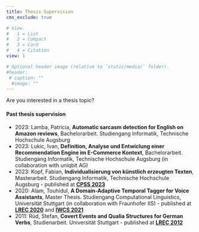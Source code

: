 ```yaml
---
title: Thesis Supervision
cms_exclude: true

# View.
#   1 = List
#   2 = Compact
#   3 = Card
#   4 = Citation
view: 1

# Optional header image (relative to `static/media/` folder).
#header:
 # caption: ""
  #image: ""
---
```


Are you interested in a thesis topic?

<h4>Past thesis supervision</h4>

- 2023: Lamba, Patricia, **Automatic sarcasm detection for English on Amazon reviews**, Bachelorarbeit. Studiengang Informatik, Technische Hochschule Augsburg
- 2023: Lukic, Ivan, **Definition, Analyse und Entwiclung einer Recommendation Engine im E-Commerce Kontext**, Bachelorarbeit. Studiengang Informatik, Technische Hochschule Augsburg (in collaboration with uniqbit AG)
- 2023: Kopf, Fabian, **Individualisierung von künstlich erzeugten Texten**, Masterarbeit. Studiengang Informatik, Technische Hochschule Augsburg - published at **[CPSS 2023](../publication/2023-cpss/)**
- 2020: Alam, Touhidul, **A Domain-Adaptive Temporal Tagger for Voice Assistants**, Master Thesis. Studiengang Computational Linguistics, Universität Stuttgart (in collaboration with Fraunhofer IIS) - published at **[LREC 2020](../publication/2020-lrec/)** and **[IWCS 2021](../publication/2021-iwcs/)**
- 2011: Rüd, Stefan, **Covert Events and Qualia Structures for German Verbs**, Studienarbeit. Universität Stuttgart - published at **[LREC 2012](../publication/2012-lrec/)**